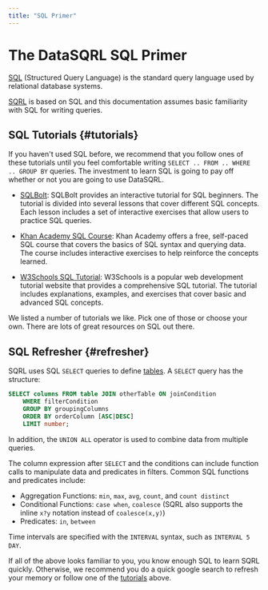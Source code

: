 ```yaml
---
title: "SQL Primer"
---
```


# The DataSQRL SQL Primer

[SQL](https://en.wikipedia.org/wiki/SQL) (Structured Query Language) is the standard query language used by relational database systems.

[SQRL](../../overview) is based on SQL and this documentation assumes basic familiarity with SQL for writing queries.

## SQL Tutorials {#tutorials}

If you haven't used SQL before, we recommend that you follow ones of these tutorials until you feel comfortable writing `SELECT .. FROM .. WHERE .. GROUP BY` queries. The investment to learn SQL is going to pay off whether or not you are going to use DataSQRL.

* [SQLBolt](https://sqlbolt.com/): SQLBolt provides an interactive tutorial for SQL beginners. The tutorial is divided into several lessons that cover different SQL concepts. Each lesson includes a set of interactive exercises that allow users to practice SQL queries.

* [Khan Academy SQL Course](https://www.khanacademy.org/computing/computer-programming/sql): Khan Academy offers a free, self-paced SQL course that covers the basics of SQL syntax and querying data. The course includes interactive exercises to help reinforce the concepts learned.

* [W3Schools SQL Tutorial](https://www.w3schools.com/sql/): W3Schools is a popular web development tutorial website that provides a comprehensive SQL tutorial. The tutorial includes explanations, examples, and exercises that cover basic and advanced SQL concepts.

We listed a number of tutorials we like. Pick one of those or choose your own. There are lots of great resources on SQL out there.

## SQL Refresher {#refresher}

SQRL uses SQL `SELECT` queries to define [tables](../table). A `SELECT` query has the structure:

```sql
SELECT columns FROM table JOIN otherTable ON joinCondition 
    WHERE filterCondition 
    GROUP BY groupingColumns
    ORDER BY orderColumn [ASC|DESC]
    LIMIT number;
```

In addition, the `UNION ALL` operator is used to combine data from multiple queries. 

The column expression after `SELECT` and the conditions can include function calls to manipulate data and predicates in filters. Common SQL functions and predicates include:

* Aggregation Functions: `min`, `max`, `avg`, `count`, and `count distinct`
* Conditional Functions: `case when`, `coalesce` (SQRL also supports the inline `x?y` notation instead of `coalesce(x,y)`)
* Predicates: `in`, `between`

Time intervals are specified with the `INTERVAL` syntax, such as `INTERVAL 5 DAY`.

If all of the above looks familiar to you, you know enough SQL to learn SQRL quickly. Otherwise, we recommend you do a quick google search to refresh your memory or follow one of the [tutorials](#tutorials) above.


